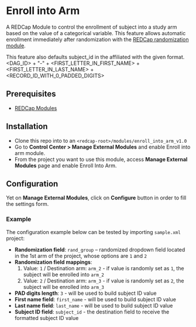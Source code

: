 # Enroll into Arm

A REDCap Module to control the enrollment of subject into a study arm based on the value of a categorical variable. This feature allows automatic enrollment immediately after randomization with the [REDCap randomization module](https://apps.icts.uiowa.edu/confluence/display/REDCapDocs/REDCap+Randomization+Module).

This feature also defaults subject_id in the affiliated with the given format.
<DAG_ID> + "-" + <FIRST_LETTER_IN_FIRST_NAME> + <FIRST_LETTER_IN_LAST_NAME> + <RECORD_ID_WITH_0_PADDED_DIGITS>

## Prerequisites
- [REDCap Modules](https://github.com/vanderbilt/redcap-external-modules)

## Installation
- Clone this repo into to an `<redcap-root>/modules/enroll_into_arm_v1.0`
- Go to **Control Center > Manage External Modules** and enable Enroll into arm module.
- From the project you want to use this module, access **Manage External Modules** page and enable Enroll Into Arm.

## Configuration
Yet on **Manage External Modules**, click on **Configure** button in order to fill the settings form.

### Example
The configuration example below can be tested by importing `sample.xml` project:

* **Randomization field**: `rand_group` – randomized dropdown field located in the 1st arm of the project, whose options are `1` and `2`
* **Randomization field mappings**:
  1. Value: `1` / Destination arm: `arm_2` - if value is randomly set as `1`, the subject will be enrolled into `arm_2`
  2. Value: `2` / Destination arm: `arm_3` - if value is randomly set as `2`, the subject will be enrolled into `arm_3`
* **PAD digits length**: `3` - will be used to build subject ID value
* **First name field**: `first_name` - will be used to build subject ID value
* **Last name field**: `last_name` - will be used to build subject ID value
* **Subject ID field**: `subject_id` - the destination field to receive the formatted subject ID value
